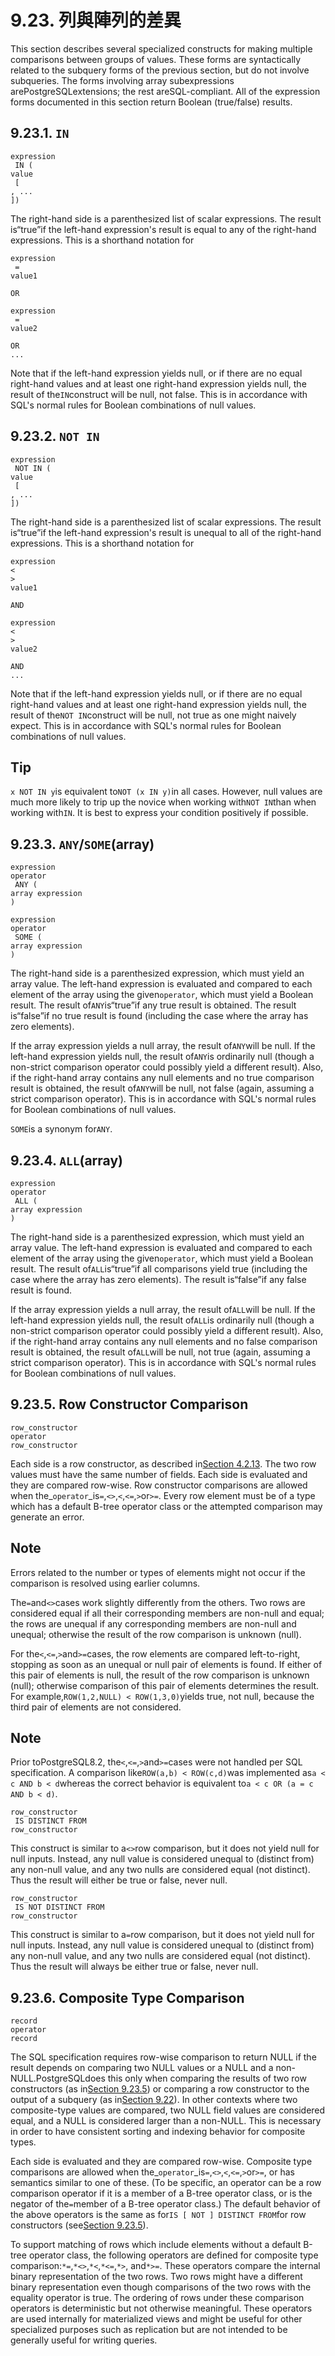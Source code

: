 # 9.23. 列與陣列的差異

This section describes several specialized constructs for making multiple comparisons between groups of values. These forms are syntactically related to the subquery forms of the previous section, but do not involve subqueries. The forms involving array subexpressions arePostgreSQLextensions; the rest areSQL-compliant. All of the expression forms documented in this section return Boolean \(true/false\) results.

## 9.23.1. `IN`

```text
expression
 IN (
value
 [
, ...
])
```

The right-hand side is a parenthesized list of scalar expressions. The result is“true”if the left-hand expression's result is equal to any of the right-hand expressions. This is a shorthand notation for

```text
expression
 = 
value1

OR

expression
 = 
value2

OR
...
```

Note that if the left-hand expression yields null, or if there are no equal right-hand values and at least one right-hand expression yields null, the result of the`IN`construct will be null, not false. This is in accordance with SQL's normal rules for Boolean combinations of null values.

## 9.23.2. `NOT IN`

```text
expression
 NOT IN (
value
 [
, ...
])
```

The right-hand side is a parenthesized list of scalar expressions. The result is“true”if the left-hand expression's result is unequal to all of the right-hand expressions. This is a shorthand notation for

```text
expression
<
>
value1

AND

expression
<
>
value2

AND
...
```

Note that if the left-hand expression yields null, or if there are no equal right-hand values and at least one right-hand expression yields null, the result of the`NOT IN`construct will be null, not true as one might naively expect. This is in accordance with SQL's normal rules for Boolean combinations of null values.

## Tip

`x NOT IN y`is equivalent to`NOT (x IN y)`in all cases. However, null values are much more likely to trip up the novice when working with`NOT IN`than when working with`IN`. It is best to express your condition positively if possible.

## 9.23.3. `ANY`/`SOME`\(array\)

```text
expression
operator
 ANY (
array expression
)

expression
operator
 SOME (
array expression
)
```

The right-hand side is a parenthesized expression, which must yield an array value. The left-hand expression is evaluated and compared to each element of the array using the given`operator`, which must yield a Boolean result. The result of`ANY`is“true”if any true result is obtained. The result is“false”if no true result is found \(including the case where the array has zero elements\).

If the array expression yields a null array, the result of`ANY`will be null. If the left-hand expression yields null, the result of`ANY`is ordinarily null \(though a non-strict comparison operator could possibly yield a different result\). Also, if the right-hand array contains any null elements and no true comparison result is obtained, the result of`ANY`will be null, not false \(again, assuming a strict comparison operator\). This is in accordance with SQL's normal rules for Boolean combinations of null values.

`SOME`is a synonym for`ANY`.

## 9.23.4. `ALL`\(array\)

```text
expression
operator
 ALL (
array expression
)
```

The right-hand side is a parenthesized expression, which must yield an array value. The left-hand expression is evaluated and compared to each element of the array using the given`operator`, which must yield a Boolean result. The result of`ALL`is“true”if all comparisons yield true \(including the case where the array has zero elements\). The result is“false”if any false result is found.

If the array expression yields a null array, the result of`ALL`will be null. If the left-hand expression yields null, the result of`ALL`is ordinarily null \(though a non-strict comparison operator could possibly yield a different result\). Also, if the right-hand array contains any null elements and no false comparison result is obtained, the result of`ALL`will be null, not true \(again, assuming a strict comparison operator\). This is in accordance with SQL's normal rules for Boolean combinations of null values.

## 9.23.5. Row Constructor Comparison

```text
row_constructor
operator
row_constructor
```

Each side is a row constructor, as described in[Section 4.2.13](https://www.postgresql.org/docs/10/static/sql-expressions.html#sql-syntax-row-constructors). The two row values must have the same number of fields. Each side is evaluated and they are compared row-wise. Row constructor comparisons are allowed when the\_`operator`\_is`=`,`<>`,`<`,`<=`,`>`or`>=`. Every row element must be of a type which has a default B-tree operator class or the attempted comparison may generate an error.

## Note

Errors related to the number or types of elements might not occur if the comparison is resolved using earlier columns.

The`=`and`<>`cases work slightly differently from the others. Two rows are considered equal if all their corresponding members are non-null and equal; the rows are unequal if any corresponding members are non-null and unequal; otherwise the result of the row comparison is unknown \(null\).

For the`<`,`<=`,`>`and`>=`cases, the row elements are compared left-to-right, stopping as soon as an unequal or null pair of elements is found. If either of this pair of elements is null, the result of the row comparison is unknown \(null\); otherwise comparison of this pair of elements determines the result. For example,`ROW(1,2,NULL) < ROW(1,3,0)`yields true, not null, because the third pair of elements are not considered.

## Note

Prior toPostgreSQL8.2, the`<`,`<=`,`>`and`>=`cases were not handled per SQL specification. A comparison like`ROW(a,b) < ROW(c,d)`was implemented as`a < c AND b < d`whereas the correct behavior is equivalent to`a < c OR (a = c AND b < d)`.

```text
row_constructor
 IS DISTINCT FROM 
row_constructor
```

This construct is similar to a`<>`row comparison, but it does not yield null for null inputs. Instead, any null value is considered unequal to \(distinct from\) any non-null value, and any two nulls are considered equal \(not distinct\). Thus the result will either be true or false, never null.

```text
row_constructor
 IS NOT DISTINCT FROM 
row_constructor
```

This construct is similar to a`=`row comparison, but it does not yield null for null inputs. Instead, any null value is considered unequal to \(distinct from\) any non-null value, and any two nulls are considered equal \(not distinct\). Thus the result will always be either true or false, never null.

## 9.23.6. Composite Type Comparison

```text
record
operator
record
```

The SQL specification requires row-wise comparison to return NULL if the result depends on comparing two NULL values or a NULL and a non-NULL.PostgreSQLdoes this only when comparing the results of two row constructors \(as in[Section 9.23.5](https://www.postgresql.org/docs/10/static/functions-comparisons.html#row-wise-comparison)\) or comparing a row constructor to the output of a subquery \(as in[Section 9.22](https://www.postgresql.org/docs/10/static/functions-subquery.html)\). In other contexts where two composite-type values are compared, two NULL field values are considered equal, and a NULL is considered larger than a non-NULL. This is necessary in order to have consistent sorting and indexing behavior for composite types.

Each side is evaluated and they are compared row-wise. Composite type comparisons are allowed when the\_`operator`\_is`=`,`<>`,`<`,`<=`,`>`or`>=`, or has semantics similar to one of these. \(To be specific, an operator can be a row comparison operator if it is a member of a B-tree operator class, or is the negator of the`=`member of a B-tree operator class.\) The default behavior of the above operators is the same as for`IS [ NOT ] DISTINCT FROM`for row constructors \(see[Section 9.23.5](https://www.postgresql.org/docs/10/static/functions-comparisons.html#row-wise-comparison)\).

To support matching of rows which include elements without a default B-tree operator class, the following operators are defined for composite type comparison:`*=`,`*<>`,`*<`,`*<=`,`*>`, and`*>=`. These operators compare the internal binary representation of the two rows. Two rows might have a different binary representation even though comparisons of the two rows with the equality operator is true. The ordering of rows under these comparison operators is deterministic but not otherwise meaningful. These operators are used internally for materialized views and might be useful for other specialized purposes such as replication but are not intended to be generally useful for writing queries.

